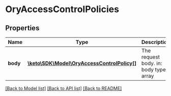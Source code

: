 # OryAccessControlPolicies

## Properties
Name | Type | Description | Notes
------------ | ------------- | ------------- | -------------
**body** | [**\keto\SDK\Model\OryAccessControlPolicy[]**](OryAccessControlPolicy.md) | The request body.  in: body type: array | [optional] 

[[Back to Model list]](../README.md#documentation-for-models) [[Back to API list]](../README.md#documentation-for-api-endpoints) [[Back to README]](../README.md)


